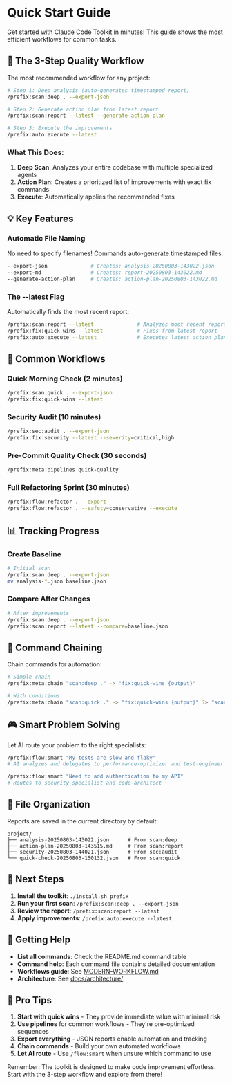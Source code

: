 # Quick Start Guide

Get started with Claude Code Toolkit in minutes! This guide shows the most efficient workflows for common tasks.

## 🎯 The 3-Step Quality Workflow

The most recommended workflow for any project:

```bash
# Step 1: Deep analysis (auto-generates timestamped report)
/prefix:scan:deep . --export-json

# Step 2: Generate action plan from latest report
/prefix:scan:report --latest --generate-action-plan

# Step 3: Execute the improvements
/prefix:auto:execute --latest
```

### What This Does:

1. **Deep Scan**: Analyzes your entire codebase with multiple specialized agents
2. **Action Plan**: Creates a prioritized list of improvements with exact fix commands
3. **Execute**: Automatically applies the recommended fixes

## 💡 Key Features

### Automatic File Naming

No need to specify filenames! Commands auto-generate timestamped files:

```bash
--export-json              # Creates: analysis-20250803-143022.json
--export-md                # Creates: report-20250803-143022.md
--generate-action-plan     # Creates: action-plan-20250803-143022.md
```

### The --latest Flag

Automatically finds the most recent report:

```bash
/prefix:scan:report --latest              # Analyzes most recent report
/prefix:fix:quick-wins --latest           # Fixes from latest report
/prefix:auto:execute --latest             # Executes latest action plan
```

## 🚀 Common Workflows

### Quick Morning Check (2 minutes)

```bash
/prefix:scan:quick . --export-json
/prefix:fix:quick-wins --latest
```

### Security Audit (10 minutes)

```bash
/prefix:sec:audit . --export-json
/prefix:fix:security --latest --severity=critical,high
```

### Pre-Commit Quality Check (30 seconds)

```bash
/prefix:meta:pipelines quick-quality
```

### Full Refactoring Sprint (30 minutes)

```bash
/prefix:flow:refactor . --export
/prefix:flow:refactor . --safety=conservative --execute
```

## 📊 Tracking Progress

### Create Baseline

```bash
# Initial scan
/prefix:scan:deep . --export-json
mv analysis-*.json baseline.json
```

### Compare After Changes

```bash
# After improvements
/prefix:scan:deep . --export-json
/prefix:scan:report --latest --compare=baseline.json
```

## 🔗 Command Chaining

Chain commands for automation:

```bash
# Simple chain
/prefix:meta:chain "scan:deep ." -> "fix:quick-wins {output}"

# With conditions
/prefix:meta:chain "scan:quick ." -> "fix:quick-wins {output}" ?> "scan:quality . --compare"
```

## 🎮 Smart Problem Solving

Let AI route your problem to the right specialists:

```bash
/prefix:flow:smart "My tests are slow and flaky"
# AI analyzes and delegates to performance-optimizer and test-engineer

/prefix:flow:smart "Need to add authentication to my API"
# Routes to security-specialist and code-architect
```

## 📁 File Organization

Reports are saved in the current directory by default:

```
project/
├── analysis-20250803-143022.json      # From scan:deep
├── action-plan-20250803-143515.md     # From scan:report
├── security-20250803-144021.json      # From sec:audit
└── quick-check-20250803-150132.json   # From scan:quick
```

## 🏃 Next Steps

1. **Install the toolkit**: `./install.sh prefix`
2. **Run your first scan**: `/prefix:scan:deep . --export-json`
3. **Review the report**: `/prefix:scan:report --latest`
4. **Apply improvements**: `/prefix:auto:execute --latest`

## 💬 Getting Help

- **List all commands**: Check the README.md command table
- **Command help**: Each command file contains detailed documentation
- **Workflows guide**: See [MODERN-WORKFLOW.md](MODERN-WORKFLOW.md)
- **Architecture**: See [docs/architecture/](../architecture/)

## 🎯 Pro Tips

1. **Start with quick wins** - They provide immediate value with minimal risk
2. **Use pipelines** for common workflows - They're pre-optimized sequences
3. **Export everything** - JSON reports enable automation and tracking
4. **Chain commands** - Build your own automated workflows
5. **Let AI route** - Use `/flow:smart` when unsure which command to use

Remember: The toolkit is designed to make code improvement effortless. Start with the 3-step workflow and explore from there!
